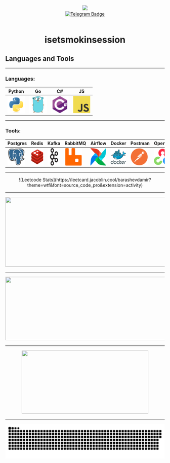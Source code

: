 <div id="header" align="center">
  <img src="https://i.giphy.com/media/v1.Y2lkPTc5MGI3NjExdDdwaGI1bjBkYXQ4N3B3Zm5kNmhseG50cTFkYmdheGZpajB3dHR2cyZlcD12MV9pbnRlcm5hbF9naWZfYnlfaWQmY3Q9Zw/1dMlPP0fybIZy/giphy.gif" width="400"/>
</div>
<div id="badges" align="center">

  <a href="https://t.me/damirbarashev">
    <img src="https://img.shields.io/badge/Telegram-blue?style=for-the-badge&logo=telegram&logoColor=white" alt="Telegram Badge"/>
  </a>
<div id="header" align="center">
  <img src="https://komarev.com/ghpvc/?username=barashevdamir&style=for-the-badge&color=orange" alt=""/>
</div>
</div>

<h1 align="center">
  isetsmokinsession
</h1>

## Languages and Tools
<div>

---
### Languages:
| Python                                                                                                                                          | Go                                                                                                                               | C#                                                                                                                                               | JS                                                                                                                                                    |
|-------------------------------------------------------------------------------------------------------------------------------------------------|----------------------------------------------------------------------------------------------------------------------------------|--------------------------------------------------------------------------------------------------------------------------------------------------|-------------------------------------------------------------------------------------------------------------------------------------------------------|
| <img src="https://github.com/devicons/devicon/blob/master/icons/python/python-original.svg" alt="Python" title="Python" width="55" height="55"/> | <img src="https://github.com/devicons/devicon/blob/master/icons/go/go-original.svg" alt="Go" title="Go" width="55" height="55"/> | <img src="https://github.com/devicons/devicon/blob/master/icons/csharp/csharp-original.svg" title="Csharp" alt="Csharp" width="55" height="55"/> | <img src="https://github.com/devicons/devicon/blob/master/icons/javascript/javascript-original.svg" title="JavaScript" alt="JavaScript" width="55" height="55"/> | 
---
### Tools:
| Postgres                                                                                                                                                   | Redis                                                                                                                                        | Kafka                                                                                                                                        | RabbitMQ                                                                                                                                                 | Airflow                                                                                                                                             | Docker                                                                                                                                                    | Postman                                                                                                                                              | OpenCV                                                                                                                                           | Django                                                                                                                                        | FastAPI                                                                                                                                              | .NET                                                                                                                                               |
|--------------------------------------------------------------------------------------------------------------------------------------------------------------|----------------------------------------------------------------------------------------------------------------------------------------------|----------------------------------------------------------------------------------------------------------------------------------------------|----------------------------------------------------------------------------------------------------------------------------------------------------------|-----------------------------------------------------------------------------------------------------------------------------------------------------|-----------------------------------------------------------------------------------------------------------------------------------------------------------|------------------------------------------------------------------------------------------------------------------------------------------------------|--------------------------------------------------------------------------------------------------------------------------------------------------|-----------------------------------------------------------------------------------------------------------------------------------------------|------------------------------------------------------------------------------------------------------------------------------------------------------|----------------------------------------------------------------------------------------------------------------------------------------------------|
| <img src="https://github.com/devicons/devicon/blob/master/icons/postgresql/postgresql-original.svg" alt="Postgres" title="Postgres" width="55" height="55"/> | <img src="https://github.com/devicons/devicon/blob/master/icons/redis/redis-original.svg" alt="Redis" title="Redis" width="55" height="55"/> | <img src="https://github.com/devicons/devicon/blob/master/icons/apachekafka/apachekafka-original.svg" alt="Kafka" title="Kafka" width="55" height="55"/> | <img src="https://github.com/devicons/devicon/blob/master/icons/rabbitmq/rabbitmq-original.svg" alt="RabbitMQ" title="RabbitMQ" width="55" height="55"/> | <img src="https://github.com/devicons/devicon/blob/master/icons/apacheairflow/apacheairflow-original.svg" alt="Airflow" title="Airflow" width="55" height="55"/> | <img src="https://github.com/devicons/devicon/blob/master/icons/docker/docker-original-wordmark.svg" alt="Docker" title="Docker" width="55" height="55"/> | <img src="https://github.com/devicons/devicon/blob/master/icons/postman/postman-original.svg" alt="Postman" title="Postman" width="55" height="55"/> | <img src="https://github.com/devicons/devicon/blob/master/icons/opencv/opencv-original.svg" alt="OpenCV" title="OpenCV" width="55" height="55"/> | <img src="https://github.com/devicons/devicon/blob/master/icons/django/django-plain.svg" alt="Django" title="Django" width="55" height="55"/> | <img src="https://github.com/devicons/devicon/blob/master/icons/fastapi/fastapi-original.svg" alt="FastAPI" title="FastAPI" width="55" height="55"/> | <img src="https://github.com/devicons/devicon/blob/master/icons/dot-net/dot-net-original.svg" alt="dotNET" title="dotNET" width="55" height="55"/> | 


</div>

---


<p align="center">
  ![Leetcode Stats](https://leetcard.jacoblin.cool/barashevdamir?theme=wtf&font=source_code_pro&extension=activity)
</p>


---


<p align="center">
  <img width="800" height="220" src="https://streak-stats.demolab.com?user=barashevdamir&theme=highcontrast&hide_border=true&border_radius=5&card_width=800">
</p>


---




<p align="center">
  <img width="600" height="200" src="https://github-readme-stats.vercel.app/api?username=barashevdamir&show_icons=true&theme=vision-friendly-dark">
</p>

---
<p align="center">
  <img width="400" height="200" src="https://github-readme-stats.vercel.app/api/top-langs/?username=barashevdamir&size_weight=0.0005&count_weight=0.3&layout=compact&theme=vision-friendly-dark">
</p>

---

<p align="center">
 <img width="1000" src="assets/github-snake.svg" alt="snake"/>
</p>
